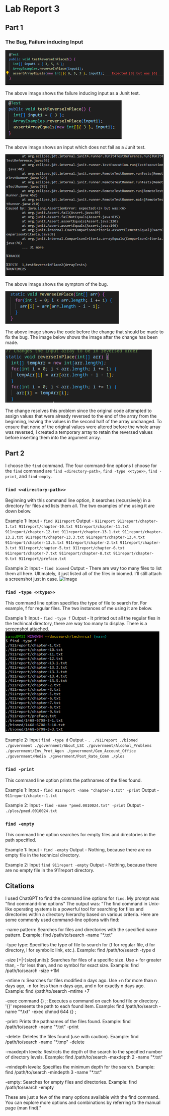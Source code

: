 # Lab Report 3

## Part 1

### The Bug, Failure inducing Input

![Image](ww.png)

The above image shows the failure inducing input as a Junit test.

![Image](xx.png)

The above image shows an input which does not fail as a Junit test.

![Image](www1.png)

The above image shows the symptom of the bug.

![Image](x.png)

The above image shows the code before the change that should be made to fix the bug. The image below shows the image after the change has been made.

![Image](w.png)

The change resolves this problem since the original code attempted to assign values that were already reversed to the end of the array from the beginning, leaving the values in the second half of the array unchanged. To ensure that none of the original values were altered before the whole array was reversed, I created a temporary array to retain the reversed values before inserting them into the argument array.  

## Part 2
I choose the `find` command. The four command-line options I choose for the `find` command are `find «directory-path»`, `find -type <<type>>`, `find -print`, and `find-empty`. 

### `find <<directory-path>>`
Beginning with this command line option, it searches (recursively) in a directory for files and lists them all. The two examples of me using it are down below.

Example 1: 
Input - `find 911report`
Output - `911report
911report/chapter-1.txt
911report/chapter-10.txt
911report/chapter-11.txt
911report/chapter-12.txt
911report/chapter-13.1.txt
911report/chapter-13.2.txt
911report/chapter-13.3.txt
911report/chapter-13.4.txt
911report/chapter-13.5.txt
911report/chapter-2.txt
911report/chapter-3.txt
911report/chapter-5.txt
911report/chapter-6.txt
911report/chapter-7.txt
911report/chapter-8.txt
911report/chapter-9.txt
911report/preface.txt`

Example 2: 
Input - `find biomed`
Output - There are way too many files to list them all here. Ultimately, it just listed all of the files in biomed. I'll still attach a screenshot just in case.
![Image](xxx.png)

### `find -type <<type>>`
This command line option specifies the type of file to search for. For example, f for regular files. The two instances of me using it are below.

Example 1:
Input - `find -type f`
Output - It printed out all the regular fles in the techincal directory, there are way too many to display. There is a screenshot attached.
![Image](w1.png)

Example 2:
Input `find -type d`
Output - `.
./911report
./biomed
./government
./government/About_LSC
./government/Alcohol_Problems
./government/Env_Prot_Agen
./government/Gen_Account_Office
./government/Media
./government/Post_Rate_Comm
./plos
`

### `find -print`
This command line option prints the pathnames of the files found.

Example 1:
Input - `find 911report -name "chapter-1.txt" -print`
Output - `911report/chapter-1.txt`

Example 2:
Input -  `find -name "pmed.0010024.txt" -print`
Output - `./plos/pmed.0010024.txt`

### `find -empty`
This command line option searches for empty files and directories in the path specified.

Example 1:
Input - `find -empty`
Output - Nothing, because there are no empty file in the technical directory.

Example 2:
Input `find 911report -empty`
Output - Nothing, because there are no empty file in the 911report directory.

## Citations
I used ChatGPT to find the command line options for `find`. My prompt was "find command-line options"
The output was:
"The find command in Unix-like operating systems is a powerful tool for searching for files and directories within a directory hierarchy based on various criteria. Here are some commonly used command-line options with find:

-name pattern: Searches for files and directories with the specified name pattern.
Example: find /path/to/search -name "*.txt"

-type type: Specifies the type of file to search for (f for regular file, d for directory, l for symbolic link, etc.).
Example: find /path/to/search -type d

-size [+|-]size[units]: Searches for files of a specific size. Use + for greater than, - for less than, and no symbol for exact size.
Example: find /path/to/search -size +1M

-mtime n: Searches for files modified n days ago. Use +n for more than n days ago, -n for less than n days ago, and n for exactly n days ago.
Example: find /path/to/search -mtime +7

-exec command {} \;: Executes a command on each found file or directory. '{}' represents the path to each found item.
Example: find /path/to/search -name "*.txt" -exec chmod 644 {} \;

-print: Prints the pathnames of the files found.
Example: find /path/to/search -name "*.txt" -print

-delete: Deletes the files found (use with caution).
Example: find /path/to/search -name "*.tmp" -delete

-maxdepth levels: Restricts the depth of the search to the specified number of directory levels.
Example: find /path/to/search -maxdepth 2 -name "*.txt"

-mindepth levels: Specifies the minimum depth for the search.
Example: find /path/to/search -mindepth 3 -name "*.txt"

-empty: Searches for empty files and directories.
Example: find /path/to/search -empty

These are just a few of the many options available with the find command. You can explore more options and combinations by referring to the manual page (man find)."









